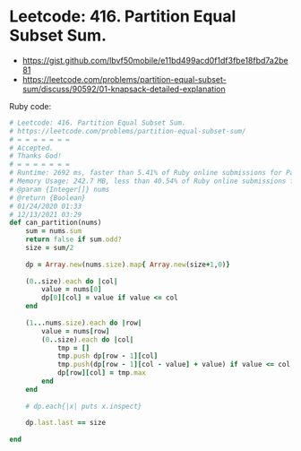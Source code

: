 # Leetcode: 416. Partition Equal Subset Sum.

- https://gist.github.com/lbvf50mobile/e11bd499acd0f1df3fbe18fbd7a2be81
- https://leetcode.com/problems/partition-equal-subset-sum/discuss/90592/01-knapsack-detailed-explanation

 
Ruby code:
```Ruby
# Leetcode: 416. Partition Equal Subset Sum.
# https://leetcode.com/problems/partition-equal-subset-sum/
# = = = = = = =
# Accepted.
# Thanks God!
# = = = = = = =
# Runtime: 2692 ms, faster than 5.41% of Ruby online submissions for Partition Equal Subset Sum.
# Memory Usage: 242.7 MB, less than 40.54% of Ruby online submissions for Partition Equal Subset Sum.
# @param {Integer[]} nums
# @return {Boolean}
# 01/24/2020 01:33
# 12/13/2021 03:29
def can_partition(nums)
    sum = nums.sum
    return false if sum.odd?
    size = sum/2
    
    dp = Array.new(nums.size).map{ Array.new(size+1,0)}
    
    (0..size).each do |col|
        value = nums[0]
        dp[0][col] = value if value <= col
    end
    
    (1...nums.size).each do |row|
        value = nums[row]
        (0..size).each do |col|
            tmp = []
            tmp.push dp[row - 1][col]
            tmp.push(dp[row - 1][col - value] + value) if value <= col
            dp[row][col] = tmp.max
        end
    end
    
    # dp.each{|x| puts x.inspect}
    
    dp.last.last == size
    
end
```
